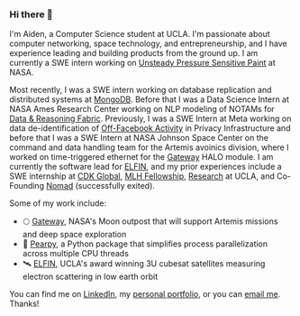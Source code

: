 ### Hi there 👋

I'm Aiden, a Computer Science student at UCLA. I'm passionate about computer networking, space technology, and entrepreneurship, and I have experience leading and building products from the ground up. I am currently a SWE intern working on [Unsteady Pressure Sensitive Paint](https://www.nasa.gov/feature/unsteady-pressure-sensitive-paint-application-on-nasa-s-space-launch-system-at-nasa-ames) at NASA.

Most recently, I was a SWE intern working on database replication and distributed systems at [MongoDB](https://www.mongodb.com/). Before that I was a Data Science Intern at NASA Ames Research Center working on NLP modeling of NOTAMs for [Data & Reasoning Fabric](https://drf.nasa.gov/). Previously, I was a SWE Intern at Meta working on data de-identification of [Off-Facebook Activity](https://engineering.fb.com/2019/08/20/data-infrastructure/off-facebook-activity/) in Privacy Infrastructure and before that I was a SWE Intern at NASA Johnson Space Center on the command and data handling team for the Artemis avoinics division, where I worked on time-triggered ethernet for the [Gateway](https://www.nasa.gov/gateway/overview) HALO module. I am currently the software lead for [ELFIN](https://elfin.igpp.ucla.edu/), and my prior experiences include a SWE internship at [CDK Global](https://www.cdkglobal.com/), [MLH Fellowship](https://fellowship.mlh.io/), [Research](https://www.cjkimlab.ucla.edu/) at UCLA, and Co-Founding [Nomad](https://www.linkedin.com/company/vhomesgroup) (successfully exited).
  
Some of my work include:  
- 🌕 [Gateway](https://www.nasa.gov/gateway), NASA's Moon outpost that will support Artemis missions and deep space exploration
- 🍐 [Pearpy](https://pypi.org/project/pearpy/), a Python package that simplifies process parallelization across multiple CPU threads
- 🛰️ [ELFIN](https://elfin.igpp.ucla.edu/), UCLA's award winning 3U cubesat satellites measuring electron scattering in low earth orbit 

You can find me on [LinkedIn](https://www.linkedin.com/in/aidenszeto/), my [personal portfolio](https://aidenszeto.me/), or you can [email me](mailto:aidenszeto@g.ucla.edu). Thanks! 
